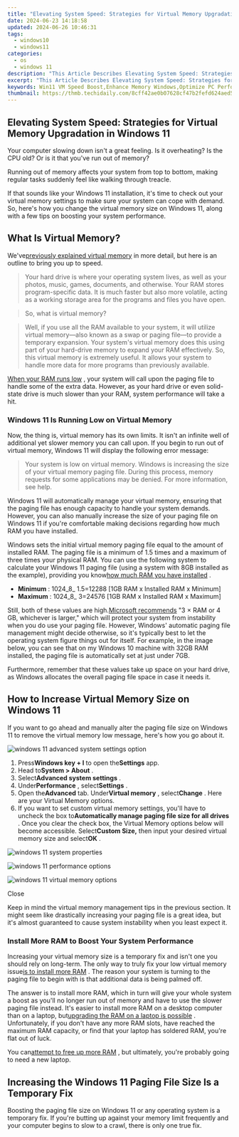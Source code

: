 ```yaml
---
title: "Elevating System Speed: Strategies for Virtual Memory Upgradation in Windows 11"
date: 2024-06-23 14:18:58
updated: 2024-06-26 10:46:31
tags:
  - windows10
  - windows11
categories:
  - os
  - windows 11
description: "This Article Describes Elevating System Speed: Strategies for Virtual Memory Upgradation in Windows 11"
excerpt: "This Article Describes Elevating System Speed: Strategies for Virtual Memory Upgradation in Windows 11"
keywords: Win11 VM Speed Boost,Enhance Memory Windows,Optimize PC Performance,Accelerate System RAM,Virtual Upgrade Techniques,Improve OS Efficiency,Quick Mem Access Windows 11
thumbnail: https://thmb.techidaily.com/8cff42ae0b07628cf47b2fefd624aed56ec467c25aa15518d2e331ff9c28e273.jpg
---
```


## Elevating System Speed: Strategies for Virtual Memory Upgradation in Windows 11

 Your computer slowing down isn't a great feeling. Is it overheating? Is the CPU old? Or is it that you've run out of memory?

 Running out of memory affects your system from top to bottom, making regular tasks suddenly feel like walking through treacle.

 If that sounds like your Windows 11 installation, it's time to check out your virtual memory settings to make sure your system can cope with demand. So, here's how you change the virtual memory size on Windows 11, along with a few tips on boosting your system performance.

## What Is Virtual Memory?

 We've[previously explained virtual memory](https://www.makeuseof.com/tag/virtual-memory-low-heres-fix/) in more detail, but here is an outline to bring you up to speed.

> Your hard drive is where your operating system lives, as well as your photos, music, games, documents, and otherwise. Your RAM stores program-specific data. It is much faster but also more volatile, acting as a working storage area for the programs and files you have open.

> So, what is virtual memory?

> Well, if you use all the RAM available to your system, it will utilize virtual memory—also known as a swap or paging file—to provide a temporary expansion. Your system's virtual memory does this using part of your hard-drive memory to expand your RAM effectively. So, this virtual memory is extremely useful. It allows your system to handle more data for more programs than previously available.

[When your RAM runs low](https://www.makeuseof.com/tag/quick-dirty-guide-ram-need-know/) , your system will call upon the paging file to handle some of the extra data. However, as your hard drive or even solid-state drive is much slower than your RAM, system performance will take a hit.

### Windows 11 Is Running Low on Virtual Memory

 Now, the thing is, virtual memory has its own limits. It isn't an infinite well of additional yet slower memory you can call upon. If you begin to run out of virtual memory, Windows 11 will display the following error message:

> Your system is low on virtual memory. Windows is increasing the size of your virtual memory paging file. During this process, memory requests for some applications may be denied. For more information, see help.

 Windows 11 will automatically manage your virtual memory, ensuring that the paging file has enough capacity to handle your system demands. However, you can also manually increase the size of your paging file on Windows 11 if you're comfortable making decisions regarding how much RAM you have installed.

 Windows sets the initial virtual memory paging file equal to the amount of installed RAM. The paging file is a minimum of 1.5 times and a maximum of three times your physical RAM. You can use the following system to calculate your Windows 11 paging file (using a system with 8GB installed as the example), providing you know[how much RAM you have installed](https://www.makeuseof.com/windows-check-installed-ram-available-ram-slots/) .

* **Minimum** : 1024_8_ 1.5=12288 \[1GB RAM x Installed RAM x Minimum\]
* **Maximum** : 1024_8_ 3=24576 \[1GB RAM x Installed RAM x Maximum\]

 Still, both of these values are high.[Microsoft recommends](http://docs.microsoft.com/en-us/windows/client-management/determine-appropriate-page-file-size) "3 × RAM or 4 GB, whichever is larger," which will protect your system from instability when you do use your paging file. However, Windows' automatic paging file management might decide otherwise, so it's typically best to let the operating system figure things out for itself. For example, in the image below, you can see that on my Windows 10 machine with 32GB RAM installed, the paging file is automatically set at just under 7GB.

 Furthermore, remember that these values take up space on your hard drive, as Windows allocates the overall paging file space in case it needs it.

## How to Increase Virtual Memory Size on Windows 11

 If you want to go ahead and manually alter the paging file size on Windows 11 to remove the virtual memory low message, here's how you go about it.

![windows 11 advanced system settings option](https://static1.makeuseofimages.com/wordpress/wp-content/uploads/2022/05/windows-11-advanced-system-settings-option.jpg)

1. Press**Windows key + I** to open the**Settings** app.
2. Head to**System > About** .
3. Select**Advanced system settings** .
4. Under**Performance** , select**Settings** .
5. Open the**Advanced** tab. Under**Virtual memory** , select**Change** . Here are your Virtual Memory options.
6. If you want to set custom virtual memory settings, you'll have to uncheck the box to**Automatically manage paging file size for all drives** . Once you clear the check box, the Virtual Memory options below will become accessible. Select**Custom Size,** then input your desired virtual memory size and select**OK** .

![windows 11 system properties](https://static1.makeuseofimages.com/wordpress/wp-content/uploads/2023/03/windows-11-system-properties.png)

![windows 11 performance options](https://static1.makeuseofimages.com/wordpress/wp-content/uploads/2023/03/windows-11-performance-options.png)

![windows 11 virtual memory options](https://static1.makeuseofimages.com/wordpress/wp-content/uploads/2023/03/windows-11-virtual-memory-options.png)

Close

 Keep in mind the virtual memory management tips in the previous section. It might seem like drastically increasing your paging file is a great idea, but it's almost guaranteed to cause system instability when you least expect it.

### Install More RAM to Boost Your System Performance

 Increasing your virtual memory size is a temporary fix and isn't one you should rely on long-term. The only way to truly fix your low virtual memory issue[is to install more RAM](https://www.makeuseof.com/how-to-install-ram/) . The reason your system is turning to the paging file to begin with is that additional data is being palmed off.

 The answer is to install more RAM, which in turn will give your whole system a boost as you'll no longer run out of memory and have to use the slower paging file instead. It's easier to install more RAM on a desktop computer than on a laptop, but[upgrading the RAM on a laptop is possible](https://www.makeuseof.com/tag/upgrading-a-laptops-ram-step-by-step-si-x2/) . Unfortunately, if you don't have any more RAM slots, have reached the maximum RAM capacity, or find that your laptop has soldered RAM, you're flat out of luck.

 You can[attempt to free up more RAM](https://www.makeuseof.com/tag/5-ways-clear-memory-increase-ram-windows-computer/) , but ultimately, you're probably going to need a new laptop.

## Increasing the Windows 11 Paging File Size Is a Temporary Fix

 Boosting the paging file size on Windows 11 or any operating system is a temporary fix. If you're butting up against your memory limit frequently and your computer begins to slow to a crawl, there is only one true fix.


<ins class="adsbygoogle"
     style="display:block"
     data-ad-format="autorelaxed"
     data-ad-client="ca-pub-7571918770474297"
     data-ad-slot="1223367746"></ins>



<ins class="adsbygoogle"
     style="display:block"
     data-ad-client="ca-pub-7571918770474297"
     data-ad-slot="8358498916"
     data-ad-format="auto"
     data-full-width-responsive="true"></ins>
